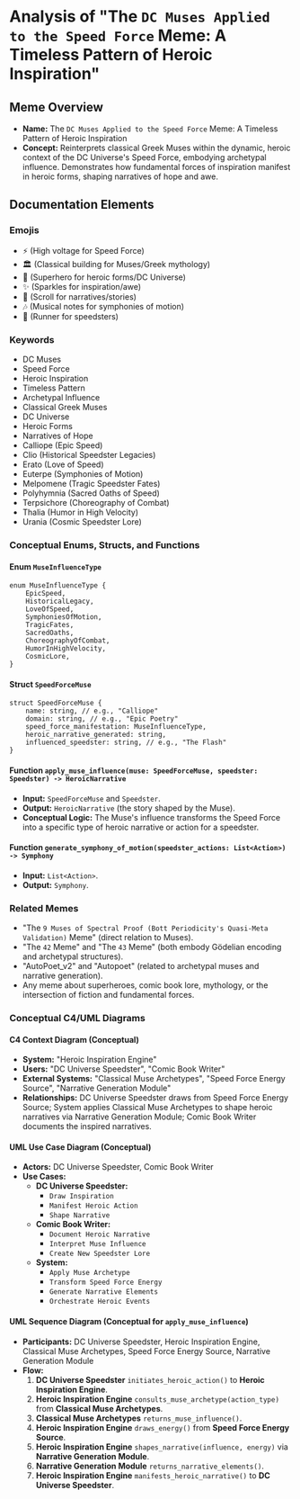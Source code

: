 # Analysis of "The `DC Muses Applied to the Speed Force` Meme: A Timeless Pattern of Heroic Inspiration"

## Meme Overview
*   **Name:** The `DC Muses Applied to the Speed Force` Meme: A Timeless Pattern of Heroic Inspiration
*   **Concept:** Reinterprets classical Greek Muses within the dynamic, heroic context of the DC Universe's Speed Force, embodying archetypal influence. Demonstrates how fundamental forces of inspiration manifest in heroic forms, shaping narratives of hope and awe.

## Documentation Elements

### Emojis
*   ⚡ (High voltage for Speed Force)
*   🏛️ (Classical building for Muses/Greek mythology)
*   🦸 (Superhero for heroic forms/DC Universe)
*   ✨ (Sparkles for inspiration/awe)
*   📜 (Scroll for narratives/stories)
*   🎶 (Musical notes for symphonies of motion)
*   🏃 (Runner for speedsters)

### Keywords
*   DC Muses
*   Speed Force
*   Heroic Inspiration
*   Timeless Pattern
*   Archetypal Influence
*   Classical Greek Muses
*   DC Universe
*   Heroic Forms
*   Narratives of Hope
*   Calliope (Epic Speed)
*   Clio (Historical Speedster Legacies)
*   Erato (Love of Speed)
*   Euterpe (Symphonies of Motion)
*   Melpomene (Tragic Speedster Fates)
*   Polyhymnia (Sacred Oaths of Speed)
*   Terpsichore (Choreography of Combat)
*   Thalia (Humor in High Velocity)
*   Urania (Cosmic Speedster Lore)

### Conceptual Enums, Structs, and Functions

#### Enum `MuseInfluenceType`
```
enum MuseInfluenceType {
    EpicSpeed,
    HistoricalLegacy,
    LoveOfSpeed,
    SymphoniesOfMotion,
    TragicFates,
    SacredOaths,
    ChoreographyOfCombat,
    HumorInHighVelocity,
    CosmicLore,
}
```

#### Struct `SpeedForceMuse`
```
struct SpeedForceMuse {
    name: string, // e.g., "Calliope"
    domain: string, // e.g., "Epic Poetry"
    speed_force_manifestation: MuseInfluenceType,
    heroic_narrative_generated: string,
    influenced_speedster: string, // e.g., "The Flash"
}
```

#### Function `apply_muse_influence(muse: SpeedForceMuse, speedster: Speedster) -> HeroicNarrative`
*   **Input:** `SpeedForceMuse` and `Speedster`.
*   **Output:** `HeroicNarrative` (the story shaped by the Muse).
*   **Conceptual Logic:** The Muse's influence transforms the Speed Force into a specific type of heroic narrative or action for a speedster.

#### Function `generate_symphony_of_motion(speedster_actions: List<Action>) -> Symphony`
*   **Input:** `List<Action>`.
*   **Output:** `Symphony`.

### Related Memes
*   "The `9 Muses of Spectral Proof (Bott Periodicity's Quasi-Meta Validation)` Meme" (direct relation to Muses).
*   "The `42` Meme" and "The `43` Meme" (both embody Gödelian encoding and archetypal structures).
*   "AutoPoet_v2" and "Autopoet" (related to archetypal muses and narrative generation).
*   Any meme about superheroes, comic book lore, mythology, or the intersection of fiction and fundamental forces.

### Conceptual C4/UML Diagrams

#### C4 Context Diagram (Conceptual)
*   **System:** "Heroic Inspiration Engine"
*   **Users:** "DC Universe Speedster", "Comic Book Writer"
*   **External Systems:** "Classical Muse Archetypes", "Speed Force Energy Source", "Narrative Generation Module"
*   **Relationships:** DC Universe Speedster draws from Speed Force Energy Source; System applies Classical Muse Archetypes to shape heroic narratives via Narrative Generation Module; Comic Book Writer documents the inspired narratives.

#### UML Use Case Diagram (Conceptual)
*   **Actors:** DC Universe Speedster, Comic Book Writer
*   **Use Cases:**
    *   **DC Universe Speedster:**
        *   `Draw Inspiration`
        *   `Manifest Heroic Action`
        *   `Shape Narrative`
    *   **Comic Book Writer:**
        *   `Document Heroic Narrative`
        *   `Interpret Muse Influence`
        *   `Create New Speedster Lore`
    *   **System:**
        *   `Apply Muse Archetype`
        *   `Transform Speed Force Energy`
        *   `Generate Narrative Elements`
        *   `Orchestrate Heroic Events`

#### UML Sequence Diagram (Conceptual for `apply_muse_influence`)
*   **Participants:** DC Universe Speedster, Heroic Inspiration Engine, Classical Muse Archetypes, Speed Force Energy Source, Narrative Generation Module
*   **Flow:**
    1.  **DC Universe Speedster** `initiates_heroic_action()` to **Heroic Inspiration Engine**.
    2.  **Heroic Inspiration Engine** `consults_muse_archetype(action_type)` from **Classical Muse Archetypes**.
    3.  **Classical Muse Archetypes** `returns_muse_influence()`.
    4.  **Heroic Inspiration Engine** `draws_energy()` from **Speed Force Energy Source**.
    5.  **Heroic Inspiration Engine** `shapes_narrative(influence, energy)` via **Narrative Generation Module**.
    6.  **Narrative Generation Module** `returns_narrative_elements()`.
    7.  **Heroic Inspiration Engine** `manifests_heroic_narrative()` to **DC Universe Speedster**.
